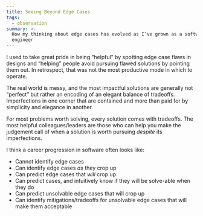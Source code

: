 ```yaml
---
title: Seeing Beyond Edge Cases
tags:
  - observation
summary: >-
  How my thinking about edge cases has evolved as I’ve grown as a software
  engineer
---
```

I used to take great pride in being “helpful” by spotting edge case flaws in designs and “helping” people avoid pursuing flawed solutions by pointing them out. In retrospect, that was not the most productive mode in which to operate.


The real world is messy, and the most impactful solutions are generally not “perfect” but rather an encoding of an elegant balance of tradeoffs. Imperfections in one corner that are contained and more than paid for by simplicity and elegance in another.


For most problems worth solving, every solution comes with tradeoffs. The most helpful colleagues/leaders are those who can help you make the judgement call of when a solution is worth pursuing _despite_ its imperfections.


I think a career progression in software often looks like:

- Cannot identify edge cases
- Can identify edge cases _as_ they crop up
- Can predict edge cases that _will_ crop up
- Can predict cases, and intuitively know if they will be solve-able when they do
- Can predict unsolvable edge cases that will crop up
- Can identify mitigations/tradeoffs for unsolvable edge cases that will make them acceptable
